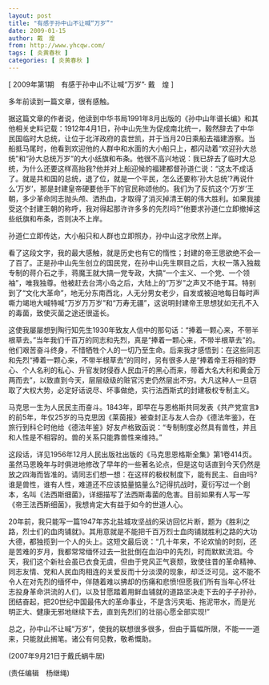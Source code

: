 ```yaml
---
layout: post
title: "有感于孙中山不让喊“万岁”"
date: 2009-01-15
author: 戴　煌
from: http://www.yhcqw.com/
tags: [ 炎黄春秋 ]
categories: [ 炎黄春秋 ]
---
```



[ 2009年第1期　有感于孙中山不让喊“万岁”· 戴　煌 ]

多年前读到一篇文章，很有感触。


据这篇文章的作者说，他读到中华书局1991年8月出版的《孙中山年谱长编》和其他相关史料记载：1912年4月1日，孙中山先生为促成南北统一，毅然辞去了中华民国临时大总统，让位于北洋政府的袁世凯，并于当月20日乘船去福建游察。当船抵马尾时，他看到欢迎他的人群中和水面的大小船只上，都闪动着“欢迎孙大总统”和“孙大总统万岁”的大小纸旗和布条。他很不高兴地说：我已辞去了临时大总统，为什么还要这样高抬我?他并对上船迎候的福建都督孙道仁说：“这太不成话了。就是共和国的总统，退了位，就是一个平民，怎么还要称‘孙大总统’?再说什么‘万岁’，那是封建皇帝硬要他手下的官民称颂他的。我们为了反抗这个‘万岁’王朝，多少革命同志抛头颅、洒热血，才取得了消灭掉清王朝的伟大胜利。如果我接受这个封建王朝的称呼，我对得起那许许多多的先烈吗?”他要求孙道仁立即撤掉这些纸旗和布条，否则决不上岸。

孙道仁立即传达，大小船只和人群也立即照办，孙中山这才欣然上岸。


看了这段文字，我的最大感触，就是历史也有它的惰性；封建的帝王思欲绝不会一了百了。正是孙中山先生创立的国民党，在孙中山先生瞑目之后，大权一落入独裁专制的蒋介石之手，蒋魔王就大搞一党专政，大搞“一个主义、一个党、一个领袖”，唯我独尊。他被赶去台湾小岛之后，大陆上的“万岁”之声又不绝于耳。特别到了“文化大革命”，地无分东南西北，人无分男女老少，自发或被迫地每日每时声嘶力竭地大喊特喊“万岁万万岁”和“万寿无疆”，这说明封建帝王思想犹如无孔不入的毒菌，致使灭菌之途还很遥长。


这使我屡屡想到陶行知先生1930年致友人信中的那句话：“捧着一颗心来，不带半根草去。”当年我们千百万的同志和先烈，真是“捧着一颗心来，不带半根草去”的。他们艰苦奋斗终身，不惜牺牲个人的一切乃至生命。后来我才感悟到：在这些同志和先烈“捧着一颗心来，不带半根草去”的同时，另有很多人是“捧着帝王将相的野心、个人名利的私心、升官发财侵吞人民血汗的黑心而来，带着大名大利和黄金万两而去”，以致直到今天，层层级级的赃官污吏仍然层出不穷。大凡这种人一旦窃取了大权大势，必定好话说尽、坏事做绝，实行法西斯式的封建极权专制主义。


马克思一生为人民民主而奋斗。1843年，即早在与恩格斯共同发表《共产党宣言》的前5年，年仅25岁的马克思因《莱茵报》被查封正与友人合办《德法年鉴》，在旅行到科仑时他给《德法年鉴》好友卢格致函说：“专制制度必然具有兽性，并且和人性是不相容的。兽的关系只能靠兽性来维持。”


这段话，详见1956年12月人民出版社出版的《马克思恩格斯全集》第1卷414页。虽然马恩晚年与时俱进地修改了早年的一些著名论点，但是这句话直到今天仍然是放之四海而皆准的。请同志们想一想：在这样的极权制度下，能有民主、自由吗?谁是兽性，谁有人性，难道还不应该掂量掂量么?记得抗战时，夏衍写过一个剧本，名叫《法西斯细菌》，详细描写了法西斯毒菌的危害。目前如果有人写一写《帝王法西斯细菌》，我想肯定大有益于如今的世道人心。


20年前，我只能写一篇1947年苏北盐城攻坚战的采访回忆片断，题为《胜利之路，烈士们的血肉铺就》。其用意就是不能把千百万烈士血肉铺就胜利之路的大功大德，都独揽到一个人的头上。这短文最后说：“几十年来，不论欢愉的时刻，还是苦难的岁月，我都常常缅怀过去一批批倒在血泊中的先烈，时而默默流泪。今天，我们这个新社会虽已衣食无虞，但由于党风正气衰颓，致使往昔的革命精神、同志友情、党和人民血肉相连的关爱反而十分淡漠的现象，却泛泛可见。这不能不令人在对先烈的缅怀中，伴随着难以拂却的伤痛和悲愤!但愿我们所有当年心怀壮志投身革命洪流的人们，以及甘愿踏着用鲜血铺就的道路坚决走下去的子子孙孙，团结奋起，把20世纪中国最伟大的革命事业，不是含污夹垢、拖泥带水，而是光明正大、健康无邪地继续下去，直到先烈们的壮丽心愿全部实现!”

总之，孙中山不让喊“万岁”，使我的联想很多很多，但由于篇幅所限，不能一一道来，只能就此搁笔。诸公有何见教，敬希慨助。

(2007年9月21日于戴氏蜗牛居)

(责任编辑　杨继绳)


